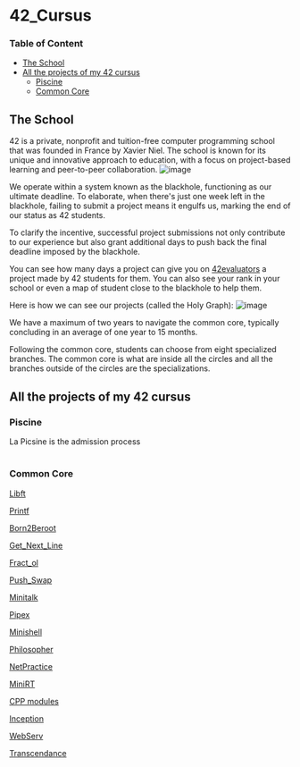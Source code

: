 # 42_Cursus


### Table of Content
- [The School](#the-school)
- [All the projects of my 42 cursus](#all-the-projects-of-my-42-cursus)
	- [Piscine](#piscine)
	- [Common Core](#common-core)


## The School
42 is a private, nonprofit and tuition-free computer programming school that was founded in France by Xavier Niel.
The school is known for its unique and innovative approach to education, with a focus on project-based learning and peer-to-peer collaboration.
![image](https://github.com/KoganeShiro/42_Cursus/assets/126095786/fb1ddcc0-05cc-467c-bbff-d078c0e4e4b9)

We operate within a system known as the blackhole, functioning as our ultimate deadline. To elaborate, when there's just one week left in the blackhole, failing to submit a project means it engulfs us, marking the end of our status as 42 students.

To clarify the incentive, successful project submissions not only contribute to our experience but also grant additional days to push back the final deadline imposed by the blackhole.

You can see how many days a project can give you on [42evaluators](https://42evaluators.com/calculator) a project made by 42 students for them. You can also see your rank in your school or even a map of student close to the blackhole to help them.


Here is how we can see our projects (called the Holy Graph):
![image](https://github.com/KoganeShiro/42_Cursus/assets/126095786/634c90b1-48e2-412b-9c44-523ffd552c4a)

We have a maximum of two years to navigate the common core, typically concluding in an average of one year to 15 months.


Following the common core, students can choose from eight specialized branches. The common core is what are inside all the circles and all the branches outside of the circles are the specializations.

## All the projects of my 42 cursus

### Piscine
La Picsine is the admission process

#

### Common Core

[Libft](https://github.com/KoganeShiro/42_Cursus/tree/main/libft42)

[Printf](https://github.com/KoganeShiro/42_Cursus/tree/main/ft_printf42)

[Born2Beroot](https://github.com/KoganeShiro/42_Cursus/tree/main/born2beroot42)

[Get_Next_Line](https://github.com/KoganeShiro/42_Cursus/tree/main/get_next_line42)

[Fract_ol](https://github.com/KoganeShiro/42_Cursus/tree/main/fract_ol42)

[Push_Swap](https://github.com/KoganeShiro/42_Cursus/tree/main/push_swap42)

[Minitalk](https://github.com/KoganeShiro/42_Cursus/tree/main/minitalk)

[Pipex](https://github.com/KoganeShiro/42_Cursus/tree/main/pipex)

[Minishell](https://github.com/KoganeShiro/42_Cursus/tree/main/minishell42)

[Philosopher](https://github.com/KoganeShiro/42_Cursus/tree/main/philosophers42)

[NetPractice](https://github.com/KoganeShiro/42_Cursus/tree/main/net_practice42)

[MiniRT](https://github.com/KoganeShiro/42_Cursus/tree/main/miniRT42)

[CPP modules](https://github.com/KoganeShiro/42_Cursus/tree/main/cpp42)

[Inception](https://github.com/KoganeShiro/42_Cursus/tree/main/inception42)

[WebServ](https://github.com/KoganeShiro/Webserv/tree/28040039f441f07a7754432e6ad31f354330c51d)

[Transcendance](https://github.com/KoganeShiro/ft_transcendence/tree/7f3788a1ef27256b195be897b23879896a10c512)


